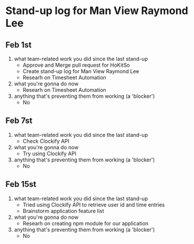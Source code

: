 # Stand-up log for Man View Raymond Lee

## Feb 1st
1. what team-related work you did since the last stand-up
    - Approve and Merge pull request for HoKitSo
    - Create stand-up log for Man View Raymond Lee
    - Researh on Timesheet Automation
2. what you're gonna do now
    - Researh on Timesheet Automation
3. anything that's preventing them from working (a 'blocker')
    - No

## Feb 7st
1. what team-related work you did since the last stand-up
    - Check Clockify API
2. what you're gonna do now
    - Try using Clockify API
3. anything that's preventing them from working (a 'blocker')
    - No

## Feb 15st
1. what team-related work you did since the last stand-up
    - Tried using Clockify API to retrieve user id and time entries
    - Brainstorm application feature list
2. what you're gonna do now
    - Researh on creating npm module for our application
3. anything that's preventing them from working (a 'blocker')
    - No

